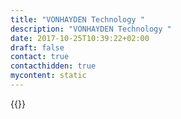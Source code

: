 ```yaml
---
title: "VONHAYDEN Technology "
description: "VONHAYDEN Technology "
date: 2017-10-25T10:39:22+02:00
draft: false
contact: true
contacthidden: true
mycontent: static
---
```

{{<partner-single
company="VONHAYDEN Technology "
type="si"
website="https://vonhayden.dk/"
countrycode="DK"
city="København S"
description="Being able to inform about the Workflow-Management-System and how to reduce manual works and maintain Infrastructure by using Camunda open Source system - both internally in our company but prmararaly for our customer. As a result of this, there will be many organizations that could reduce their process-time and therefore we are sure that we will bring value for Camunda.com and our customer."
siregion="emea,emea"
level="basic"
logo="//images.ctfassets.net/vpidbgnakfvf/7IigjGL5fH8h1FFUh1jSVK/bbbf4c9bdb4d053879b642c650c8ebfc/vonhayden_technology__logo.png">}}